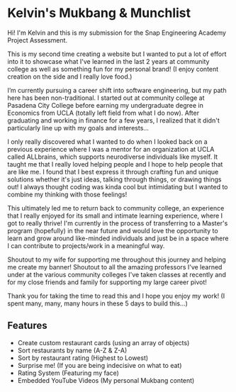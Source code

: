 # Kelvin's Mukbang & Munchlist

Hi! I'm Kelvin and this is my submission for the Snap Engineering Academy Project Assessment.

This is my second time creating a website but I wanted to put a lot of effort into it to showcase what I've learned in the last 2 years at community college as well as something fun for my personal brand! 
(I enjoy content creation on the side and I really love food.)

I’m currently pursuing a career shift into software engineering, but my path here has been non-traditional. I started out at community college at Pasadena City College before earning my undergraduate degree in Economics from UCLA (totally left field from what I do now). After graduating and working in finance for a few years, I realized that it didn't particularly line up with my goals and interests...

I only really discovered what I wanted to do when I looked back on a previous experience where
I was a mentor for an organization at UCLA called ALLbrains, which supports neurodiverse individuals like myself. It taught me that I really loved helping people and I hope to help people that are like me. I found that I best express it through crafting fun and unique solutions whether it's just ideas, talking through things, or drawing things out! I always thought coding was kinda cool but intimidating but I wanted to combine my thinking with those feelings!

This ultimately led me to return back to community college, an experience that I really enjoyed for its small and intimate learning experience, where I got to really thrive! I'm currently in the process of transferring to a Master's program (hopefully) in the near future and would love the opportunity to learn and grow around like-minded individuals and just be in a space where I can contribute to projects/work in a meaningful way.

Shoutout to my wife for supporting me throughout this journey and helping me create my banner! Shoutout to all the amazing professors I've learned under at the various community colleges I've taken classes at recently and for my close friends and family for supporting my large career pivot!

Thank you for taking the time to read this and I hope you enjoy my work! (I spent many, many, many hours in these 5 days to build this...)

## Features
- Create custom restaurant cards (using an array of objects) 
- Sort restaurants by name (A-Z & Z-A)
- Sort by restaurant rating (Highest to Lowest)
- Surprise me! (If you are being indecisive on what to eat)
- Rating System (Featuring my face)
- Embedded YouTube Videos (My personal Mukbang content)
